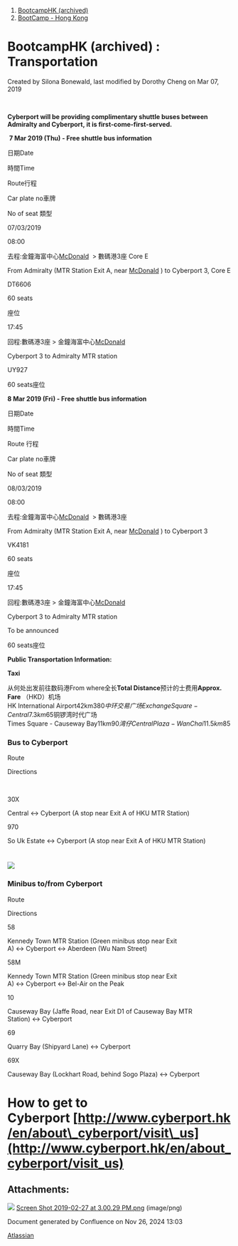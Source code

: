 1. [BootcampHK (archived)](index.html)
2. [BootCamp - Hong Kong](BootCamp---Hong-Kong_23102870.html)

# BootcampHK (archived) : Transportation

Created by Silona Bonewald, last modified by Dorothy Cheng on Mar 07, 2019

 

**Cyberport will be providing complimentary shuttle buses between Admiralty and Cyberport, it is first-come-first-served.**

 **7 Mar 2019 (Thu) - Free shuttle bus information**  

日期Date

時間Time

Route行程

Car plate no車牌

No of seat 類型

07/03/2019

08:00

去程:金鐘海富中心[McDonald]()  &gt; 數碼港3座 Core E

From Admiralty (MTR Station Exit A, near [McDonald]() ) to Cyberport 3, Core E

DT6606

60 seats

座位

17:45

回程:數碼港3座 &gt; 金鐘海富中心[McDonald]() 

Cyberport 3 to Admiralty MTR station

UY927

60 seats座位

**8 Mar 2019 (Fri) - Free shuttle bus information**  

日期Date

時間Time

Route 行程

Car plate no車牌

No of seat 類型

08/03/2019

08:00

去程:金鐘海富中心[McDonald]()  &gt; 數碼港3座

From Admiralty (MTR Station Exit A, near [McDonald]() ) to Cyberport 3

VK4181

60 seats

座位

17:45

回程:數碼港3座 &gt; 金鐘海富中心[McDonald]() 

Cyberport 3 to Admiralty MTR station

To be announced

60 seats座位

**Public Transportation Information:**

**Taxi**

从何处出发前往数码港From where全长**Total Distance**预计的士费用**Approx. Fare** （HKD）机场  
HK International Airport42km$380中环交易广场  
Exchange Square - Central7.3km$65铜锣湾时代广场  
Times Square - Causeway Bay11km$90湾仔  
Central Plaza - Wan Chai11.5km$85

### Bus to Cyberport

Route

Directions

 

30X

Central ↔ Cyberport (A stop near Exit A of HKU MTR Station)

970

So Uk Estate ↔ Cyberport (A stop near Exit A of HKU MTR Station)

# ![](attachments/23102893/23103230.png?height=400)

### **Minibus to/from Cyberport**

Route

Directions

58

Kennedy Town MTR Station (Green minibus stop near Exit A) ↔ Cyberport ↔ Aberdeen (Wu Nam Street)

58M

Kennedy Town MTR Station (Green minibus stop near Exit A) ↔ Cyberport ↔ Bel-Air on the Peak

10

Causeway Bay (Jaffe Road, near Exit D1 of Causeway Bay MTR Station) ↔ Cyberport

69

Quarry Bay (Shipyard Lane) ↔ Cyberport

69X

Causeway Bay (Lockhart Road, behind Sogo Plaza) ↔ Cyberport

# How to get to Cyberport [http://www.cyberport.hk/en/about\_cyberport/visit\_us](http://www.cyberport.hk/en/about_cyberport/visit_us)

## Attachments:

![](images/icons/bullet_blue.gif) [Screen Shot 2019-02-27 at 3.00.29 PM.png](attachments/23102893/23103230.png) (image/png)

Document generated by Confluence on Nov 26, 2024 13:03

[Atlassian](http://www.atlassian.com/)
